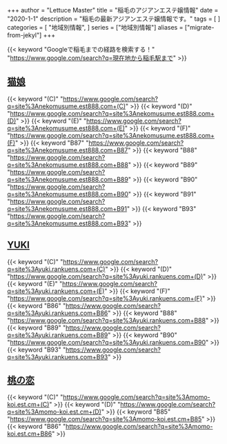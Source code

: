 +++
author = "Lettuce Master"
title = "稲毛のアジアンエステ嬢情報"
date = "2020-1-1"
description = "稲毛の最新アジアンエステ嬢情報です。"
tags = [
]
categories = [
    "地域別情報",
]
series = ["地域別情報"]
aliases = ["migrate-from-jekyl"]
+++

{{< keyword "Googleで稲毛までの経路を検索する！" "https://www.google.com/search?q=現在地から稲毛駅まで" >}}

## [猫娘](http://nekomusume.est888.com/)
{{< keyword "(C)" "https://www.google.com/search?q=site%3Anekomusume.est888.com+(C)" >}} {{< keyword "(D)" "https://www.google.com/search?q=site%3Anekomusume.est888.com+(D)" >}} {{< keyword "(E)" "https://www.google.com/search?q=site%3Anekomusume.est888.com+(E)" >}} {{< keyword "(F)" "https://www.google.com/search?q=site%3Anekomusume.est888.com+(F)" >}} {{< keyword "B87" "https://www.google.com/search?q=site%3Anekomusume.est888.com+B87" >}} {{< keyword "B88" "https://www.google.com/search?q=site%3Anekomusume.est888.com+B88" >}} {{< keyword "B89" "https://www.google.com/search?q=site%3Anekomusume.est888.com+B89" >}} {{< keyword "B90" "https://www.google.com/search?q=site%3Anekomusume.est888.com+B90" >}} {{< keyword "B91" "https://www.google.com/search?q=site%3Anekomusume.est888.com+B91" >}} {{< keyword "B93" "https://www.google.com/search?q=site%3Anekomusume.est888.com+B93" >}} 

## [YUKI](http://yuki.rankuens.com/)
{{< keyword "(C)" "https://www.google.com/search?q=site%3Ayuki.rankuens.com+(C)" >}} {{< keyword "(D)" "https://www.google.com/search?q=site%3Ayuki.rankuens.com+(D)" >}} {{< keyword "(E)" "https://www.google.com/search?q=site%3Ayuki.rankuens.com+(E)" >}} {{< keyword "(F)" "https://www.google.com/search?q=site%3Ayuki.rankuens.com+(F)" >}} {{< keyword "B86" "https://www.google.com/search?q=site%3Ayuki.rankuens.com+B86" >}} {{< keyword "B88" "https://www.google.com/search?q=site%3Ayuki.rankuens.com+B88" >}} {{< keyword "B89" "https://www.google.com/search?q=site%3Ayuki.rankuens.com+B89" >}} {{< keyword "B90" "https://www.google.com/search?q=site%3Ayuki.rankuens.com+B90" >}} {{< keyword "B93" "https://www.google.com/search?q=site%3Ayuki.rankuens.com+B93" >}} 

## [桃の恋](https://momo-koi.est.cm/)
{{< keyword "(C)" "https://www.google.com/search?q=site%3Amomo-koi.est.cm+(C)" >}} {{< keyword "(D)" "https://www.google.com/search?q=site%3Amomo-koi.est.cm+(D)" >}} {{< keyword "B85" "https://www.google.com/search?q=site%3Amomo-koi.est.cm+B85" >}} {{< keyword "B86" "https://www.google.com/search?q=site%3Amomo-koi.est.cm+B86" >}} 

